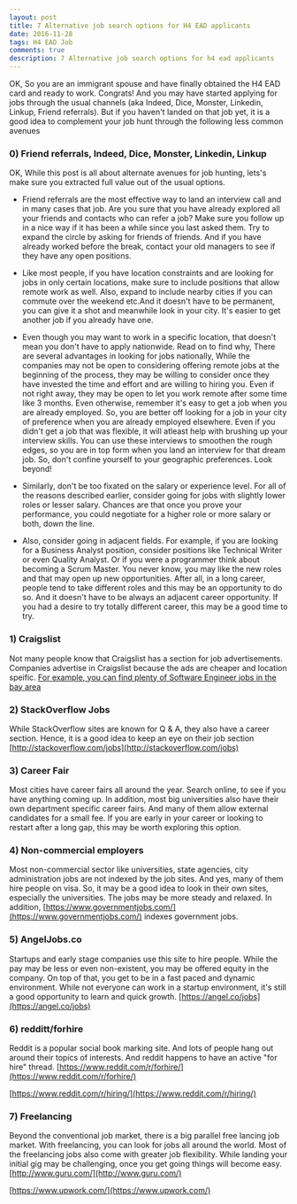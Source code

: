 ```yaml
---
layout: post
title: 7 Alternative job search options for H4 EAD applicants
date: 2016-11-28
tags: H4 EAD Job
comments: true
description: 7 Alternative job search options for h4 ead applicants
---
```

 OK, So you are an immigrant spouse and have finally obtained the H4 EAD card and ready to work. Congrats!
 And you may have started applying for jobs through the usual channels (aka Indeed, Dice, Monster, Linkedin, Linkup, Friend referrals).
 But if you haven't landed on that job yet, it is a good idea to complement your job hunt through the following less common avenues
 
### 0) Friend referrals, Indeed, Dice, Monster, Linkedin, Linkup
 OK, While this post is all about alternate avenues for job hunting, lets's make sure you extracted full value out of the usual options.
 
 * Friend referrals are the most effective way to land an interview call and in many cases that job. Are you sure that you have already explored all your friends and contacts who can refer a job? Make sure you follow up in a nice way if it has been a while since you last asked them. Try to expand the circle by asking for friends of friends. And if you have already worked before the break, contact your old managers to see if they have any open positions. 
 
 * Like most people, if you have location constraints and are looking for jobs in only certain locations, make sure to include positions that allow remote work as well. Also, expand to include nearby cities if you can commute over the weekend etc.And it doesn't have to be permanent, you can give it a shot and meanwhile look in your city. It's easier to get another job if you already have one.
 
 * Even though you may want to work in a specific location, that doesn't mean you don't have to apply nationwide. Read on to find why,
	 There are several advantages in looking for jobs nationally,
	 While the companies may not be open to considering offering remote jobs at the beginning of the process,
	 they may be willing to consider once they have invested the time and effort and are willing to hiring you. 
	 Even if not right away, they may be open to let you work remote after some time like 3 months.
	 Even otherwise, remember it's easy to get a job when you are already employed. So, you are better off looking for
	 a job in your city of preference when you are already employed elsewhere. 
   Even if you didn't get a job that was flexible, it will atleast help with brushing up your interview skills. You can use these interviews to smoothen the rough edges, so you are in top form when you land an interview for that dream job. So, don't confine yourself to your geographic preferences. Look beyond!
   
 * Similarly, don't be too fixated on the salary or experience level. For all of the reasons described earlier, consider going for jobs with slightly lower roles or lesser salary. Chances are that once you prove your performance, you could negotiate for a higher role or more salary or both, down the line.

* Also, consider going in adjacent fields. For example, if you are looking for a Business Analyst position, consider
   positions like Technical Writer or even Quality Analyst. Or if you were a programmer think about becoming a Scrum Master.
   You never know, you may like the new roles and that may open up new opportunities. After all, in a long career,
   people tend to take different roles and this may be an opportunity to do so. And it doesn't have to be always an adjacent career opportunity. If you had a desire to try totally different career, this may be a good time to try.
   
 

### 1) Craigslist
 Not many people know that Craigslist has a section for job advertisements. 
 Companies advertise in Craigslist because the ads are cheaper and location speific. 
 [For example, you can find plenty of Software Engineer jobs in the bay area](https://sfbay.craigslist.org/search/jjj?query=software&excats=&cat_id=23&cat_id=24&cat_id=48&cat_id=25&cat_id=12&cat_id=100&cat_id=57&cat_id=15&cat_id=129&cat_id=130&cat_id=61&cat_id=26&cat_id=54&cat_id=14&cat_id=47&cat_id=128&cat_id=13&cat_id=28&cat_id=127&cat_id=27&cat_id=49&cat_id=126&cat_id=75&cat_id=131&cat_id=59&cat_id=21&cat_id=50&cat_id=55&cat_id=125&cat_id=52&cat_id=11&cat_id=16&userid=&search_distance=&postal=)

### 2) StackOverflow Jobs
 While StackOverflow sites are known for Q & A, they also have a career section. Hence, it is a good idea to keep an eye on their job section 
 [http://stackoverflow.com/jobs](http://stackoverflow.com/jobs)

### 3) Career Fair
 Most cities have career fairs all around the year. Search online, to see if you have anything coming up. In addition, most big universities also have their own department specific career fairs. And many of them allow external candidates for a small fee. If you are early in your career or looking to restart after a long gap, this may be worth exploring this option.

### 4) Non-commercial employers
Most non-commercial sector like universities, state agencies, city administration jobs are not indexed by the job sites. And yes, many of them hire people on visa. So, it may be a good idea to look in their own sites, especially the universities. The jobs may be more steady and relaxed. In addition, [https://www.governmentjobs.com/](https://www.governmentjobs.com/) indexes government jobs.

### 5) AngelJobs.co
 Startups and early stage companies use this site to hire people. While the pay may be less or
 even non-existent, you may be offered equity in the company. On top of that, you get to be in a fast paced and
 dynamic environment. While not everyone can work in a startup environment, it's still a good opportunity to learn and quick growth. 
 [https://angel.co/jobs](https://angel.co/jobs)

### 6) redditt/forhire
 Reddit is a popular social book marking site. And lots of people hang out around their topics of interests.
 And reddit happens to have an active "for hire" thread. 
  [https://www.reddit.com/r/forhire/](https://www.reddit.com/r/forhire/) 
 
  [https://www.reddit.com/r/hiring/](https://www.reddit.com/r/hiring/) 

### 7) Freelancing
 Beyond the conventional job market, there is a big parallel free lancing job market. With freelancing, you can look for
 jobs all around the world. Most of the freelancing jobs also come with greater job flexibility. While landing your
 initial gig may be challenging, once you get going things will become easy.
  [http://www.guru.com/](http://www.guru.com/) 
 
  [https://www.upwork.com/](https://www.upwork.com/)
